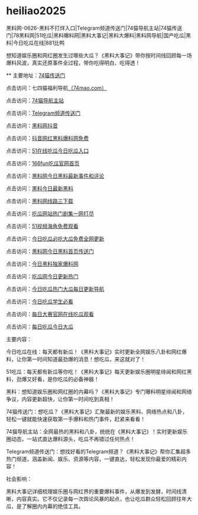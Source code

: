 # heiliao2025
黑料网-0626-黑料不打烊入口|Telegram频道传送门|74猫导航主站|74猫传送门|78黑料网|51吃瓜|黑料曝料网|黑料大事记|黑料大爆料|黑料网导航|国产吃瓜|黑料|今日吃瓜在线|881比鸭

想知道娱乐圈和网红圈发生过哪些大瓜？《黑料大事记》带你按时间线回顾每一场爆料风波，真实还原事件全过程，带你吃得明白、吃得透！

** 主要地址：<a href="https://74mao.com/">74猫传送门</a>

点击访问：七四猫福利导航<a href="https://74mao.com/">（74mao.com）</a>

点击访问：<a href="https://74mao.com/">74猫导航主站</a>

点击访问：<a href="https://74mao.com/">Telegram频道传送门</a>

点击访问：<a href="https://douyinwanghonghei.pages.dev/">黑料网抖音</a>

点击访问：<a href="https://douyinwanghong-01.pages.dev/">抖音网红黑料爆料网免费</a>

点击访问：<a href="https://zaixianchiguajin.pages.dev/">51在线吃瓜今日吃瓜入口</a>

点击访问：<a href="https://166funchigua.pages.dev/">166fun吃瓜官网首页</a>

点击访问：<a href="https://shejinriheiliao.pages.dev/">黑料网今日黑料最新事件和评论</a>

点击访问：<a href="https://heiliaowangjinri-01.pages.dev/">黑料今日最新黑料</a>

点击访问：<a href="https://heiliaowangxianlu.pages.dev/">黑料网线路三下载</a>

点击访问：<a href="https://cg1-34.pages.dev/">吃瓜网站热门剧集一网打尽</a>

点击访问：<a href="https://hj-519.pages.dev/">51视频海角免费观看</a>

点击访问：<a href="https://jinrichiguabi.pages.dev/">今日吃瓜必吃大瓜免费全网更新</a>

点击访问：<a href="https://yichiguazuixin.pages.dev/">黑料网今日黑料首页传送门</a>

点击访问：<a href="https://jinriheiliaodu-01.pages.dev/">今日黑料独家爆料网</a>

点击访问：<a href="https://wuyichiguaguan-11.pages.dev/">吃瓜网今日更新热门</a>

点击访问：<a href="https://jinrichiguare.pages.dev/lkqpd.html">今日吃瓜热门大瓜每日更新导航</a>

点击访问：<a href="https://jinrichiguaxue.pages.dev/">今日吃瓜学生必看</a>

点击访问：<a href="https://fanchabiaochi.pages.dev/">每日大赛官网在线吃瓜观看</a>

点击访问：<a href="https://meirichiguajin.pages.dev/">每日吃瓜今日大瓜</a>

主要内容：

今日吃瓜在线：每天都有新瓜！《黑料大事记》实时更新全网娱乐八卦和网红爆料，让你第一时间知道最劲爆的消息！想吃瓜，来这就对了！

51吃瓜：每天都有新瓜等你吃！《黑料大事记》每天更新娱乐圈明星绯闻和网红黑料，劲爆又好看，是你吃瓜的必备神器！

黑料：想知道娱乐圈和网红圈的内幕吗？《黑料大事记》专门曝料明星绯闻和网络争议，内容更新超快，让你第一时间吃到真相！

74猫传送门：想吃瓜？《黑料大事记》汇聚最新的娱乐黑料、网络热点和八卦，轻松一键就能快速获取第一手爆料和热门事件，赶紧来看看！

74猫导航主站：全网最热的黑料和八卦，统统在《黑料大事记》！实时更新娱乐圈动态，一站式直达爆料源头，吃瓜不再错过任何热点！

Telegram频道传送门：想找好看的Telegram频道？《黑料大事记》帮你汇集超多热门频道，涵盖新闻、娱乐、资源等内容，一键直达，轻松发现你最爱的精彩内容！

社会影响：

黑料大事记详细梳理娱乐圈与网红界的重要爆料事件，从爆发到发酵，时间线清晰，内容真实。它不仅记录每一次舆论风暴的起点，也让吃瓜群众轻松回顾往年大瓜，是了解圈内内幕的绝佳工具。

<span style="display:none;">[Canonical link](）</span>
